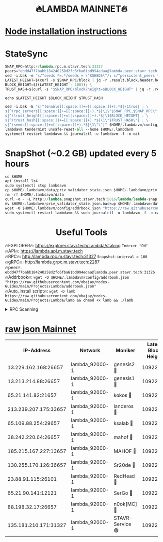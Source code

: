 <h1 align="center"> 🔥LAMBDA MAINNET🔥</h1>


[Node installation instructions](https://github.com/obajay/nodes-Guides/tree/main/Projects/Lambda)
=


# StateSync
```python
SNAP_RPC=http://lambda.rpc.m.stavr.tech:31327
peers="ebdd47f7babb184240258d2fc6fba61bd994edaa@lambda.peer.stavr.tech:31326" 
sed -i.bak -e "s/^seeds *=.*/seeds = \"$SEEDS\"/; s/^persistent_peers *=.*/persistent_peers = \"$PEERS\"/" $HOME/.lambdavm/config/config.toml
LATEST_HEIGHT=$(curl -s $SNAP_RPC/block | jq -r .result.block.header.height); \
BLOCK_HEIGHT=$((LATEST_HEIGHT - 100)); \
TRUST_HASH=$(curl -s "$SNAP_RPC/block?height=$BLOCK_HEIGHT" | jq -r .result.block_id.hash)

echo $LATEST_HEIGHT $BLOCK_HEIGHT $TRUST_HASH

sed -i.bak -E "s|^(enable[[:space:]]+=[[:space:]]+).*$|\1true| ; \
s|^(rpc_servers[[:space:]]+=[[:space:]]+).*$|\1\"$SNAP_RPC,$SNAP_RPC\"| ; \
s|^(trust_height[[:space:]]+=[[:space:]]+).*$|\1$BLOCK_HEIGHT| ; \
s|^(trust_hash[[:space:]]+=[[:space:]]+).*$|\1\"$TRUST_HASH\"| ; \
s|^(seeds[[:space:]]+=[[:space:]]+).*$|\1\"\"|" $HOME/.lambdavm/config/config.toml
lambdavm tendermint unsafe-reset-all --home $HOME/.lambdavm
systemctl restart lambdavm && journalctl -u lambdavm -f -o cat

```
# SnapShot (~0.2 GB) updated every 5 hours
```python
cd $HOME
apt install lz4
sudo systemctl stop lambdavm
cp $HOME/.lambdavm/data/priv_validator_state.json $HOME/.lambdavm/priv_validator_state.json.backup
rm -rf $HOME/.lambdavm/data
curl -o - -L http://lambda.snapshot.stavr.tech:5016/lambda/lambda-snap.tar.lz4 | lz4 -c -d - | tar -x -C $HOME/.lambdavm --strip-components 2
mv $HOME/.lambdavm/priv_validator_state.json.backup $HOME/.lambdavm/data/priv_validator_state.json
wget -O $HOME/.lambdavm/config/addrbook.json "https://raw.githubusercontent.com/obajay/nodes-Guides/main/Projects/Lambda/addrbook.json"
sudo systemctl restart lambdavm && sudo journalctl -u lambdavm -f -o cat
```
 <h1 align="center"> Useful Tools</h1>

🔥EXPLORER🔥:      https://explorer.stavr.tech/Lambda/staking	        `Indexer "ON"` \
🔥API🔥: 			 		 https://lambda.api.m.stavr.tech \
🔥RPC🔥:           http://lambda.rpc.m.stavr.tech:31327	              `Snapshot-interval = 100` \
🔥gRPC🔥:          http://lambda.grpc.m.stavr.tech:2287 \
🔥peer🔥:					 `ebdd47f7babb184240258d2fc6fba61bd994edaa@lambda.peer.stavr.tech:31326` \
🔥Addrbook🔥:    ```wget -O $HOME/.lambdavm/config/addrbook.json "https://raw.githubusercontent.com/obajay/nodes-Guides/main/Projects/Lambda/addrbook.json"``` \
🔥Auto_install script🔥: ```wget -O lamb https://raw.githubusercontent.com/obajay/nodes-Guides/main/Projects/Lambda/lamb && chmod +x lamb && ./lamb```


<details>
<summary>RPC Scanning</summary>

<h2 align="center"> We scan nodes in real time every 4 hours. And we provide the final result of RPC endpoints.
We cannot influence the operation of these nodes in any way. </h2>


```python
If Voting Power is higher than 0 --> then the Node is a validator of the network and may be subject to attack and be a potential threat to the chain.
```
```python
We marked such validators with a red symbol
```

</details>

[raw json Mainnet](https://rpc-check.lambm.stavr.tech/lambm/rpc-lambm-result.json)
=


<table><tr><th>IP-Address</th><th>Network</th><th>Moniker</th><th>Latest Block Height</th><th>Earliest Block Height</th><th>Catching Up</th><th>Tx Index</th><th>Voting Power</th><th>Scan Time</th></tr><tr><td>13.229.162.168:26657</td><td>lambda_92000-1</td><td>genesis2 🔴</td><td>10922837</td><td>1</td><td>False</td><td>on</td><td>16647390</td><td>2024-01-03T17:51:59.157902641UTC</td></tr><tr><td>13.213.214.88:26657</td><td>lambda_92000-1</td><td>genesis1 🔴</td><td>10922837</td><td>1</td><td>False</td><td>on</td><td>107835</td><td>2024-01-03T17:52:04.137806509UTC</td></tr><tr><td>65.21.141.82:21657</td><td>lambda_92000-1</td><td>kokos 🔴</td><td>10922838</td><td>7716001</td><td>False</td><td>off</td><td>546765</td><td>2024-01-03T17:52:06.606374689UTC</td></tr><tr><td>213.239.207.175:33657</td><td>lambda_92000-1</td><td>landeros 🔴</td><td>10922836</td><td>8136001</td><td>False</td><td>off</td><td>1251808</td><td>2024-01-03T17:51:53.033487355UTC</td></tr><tr><td>65.109.88.254:29657</td><td>lambda_92000-1</td><td>ksalab 🔴</td><td>10922839</td><td>8715001</td><td>False</td><td>on</td><td>505274</td><td>2024-01-03T17:52:09.400331376UTC</td></tr><tr><td>38.242.220.64:26657</td><td>lambda_92000-1</td><td>mahof 🔴</td><td>10922835</td><td>10131001</td><td>False</td><td>off</td><td>770350</td><td>2024-01-03T17:51:46.261431607UTC</td></tr><tr><td>185.215.167.227:13657</td><td>lambda_92000-1</td><td>MAHOF 🔴</td><td>10922837</td><td>10134001</td><td>False</td><td>on</td><td>2051510</td><td>2024-01-03T17:52:02.896896948UTC</td></tr><tr><td>130.255.170.126:36657</td><td>lambda_92000-1</td><td>Sr20de 🔴</td><td>10922836</td><td>10715001</td><td>False</td><td>off</td><td>674069</td><td>2024-01-03T17:51:53.493633850UTC</td></tr><tr><td>23.88.91.115:26101</td><td>lambda_92000-1</td><td>RedHead 🔴</td><td>10922836</td><td>10822836</td><td>False</td><td>off</td><td>553202</td><td>2024-01-03T17:51:53.805202358UTC</td></tr><tr><td>65.21.90.141:12121</td><td>lambda_92000-1</td><td>SerGo 🔴</td><td>10922839</td><td>10822839</td><td>False</td><td>off</td><td>10591788</td><td>2024-01-03T17:52:09.793299608UTC</td></tr><tr><td>88.198.32.17:26657</td><td>lambda_92000-1</td><td>n0ok[MC] 🔴</td><td>10922840</td><td>10822840</td><td>False</td><td>off</td><td>1578630</td><td>2024-01-03T17:52:12.954612621UTC</td></tr><tr><td>135.181.210.171:31327</td><td>lambda_92000-1</td><td>STAVR-Service 🟢</td><td>10922839</td><td>10920501</td><td>False</td><td>on</td><td>0</td><td>2024-01-03T17:52:09.069578243UTC</td></tr></table>
